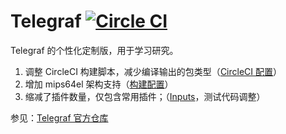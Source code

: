# Telegraf [![Circle CI](https://circleci.com/gh/han-feng/telegraf.svg?style=svg)](https://circleci.com/gh/han-feng/telegraf)

Telegraf 的个性化定制版，用于学习研究。

1. 调整 CircleCI 构建脚本，减少编译输出的包类型（[CircleCI 配置](.circleci/config.yml)）
2. 增加 mips64el 架构支持（[构建配置](scripts/build.py)）
3. 缩减了插件数量，仅包含常用插件；（[Inputs](plugins/inputs/all/all.go)，测试代码调整）

参见：[Telegraf 官方仓库](https://github.com/influxdata/telegraf/blob/master/README.md)
